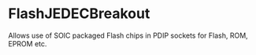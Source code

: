 # FlashJEDECBreakout
Allows use of SOIC packaged Flash chips in PDIP sockets for Flash, ROM, EPROM etc.
